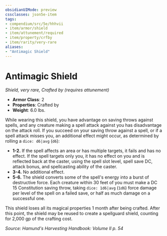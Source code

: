 ```yaml
---
obsidianUIMode: preview
cssclasses: json5e-item
tags:
- compendium/src/5e/hhhvii
- item/armor/shield
- item/attunement/required
- item/property/crfby
- item/rarity/very-rare
aliases: 
- "Antimagic Shield"
---
```

# Antimagic Shield
*Shield, very rare, Crafted by (requires attunement)*  

- **Armor Class**: 2
- **Properties**: Crafted by
- **Weight**: 6.0 lbs.

While wearing this shield, you have advantage on saving throws against spells, and any creature making a spell attack against you has disadvantage on the attack roll. If you succeed on your saving throw against a spell, or if a spell attack misses you, an additional effect might occur, as determined by rolling a `dice: d6|avg` (`d6`):

- **1-2.** If the spell affects an area or has multiple targets, it fails and has no effect. If the spell targets only you, it has no effect on you and is reflected back at the caster, using the spell slot level, spell save DC, attack bonus, and spellcasting ability of the caster.  
- **3-4.** No additional effect.  
- **5-6.** The shield converts some of the spell's energy into a burst of destructive force. Each creature within 30 feet of you must make a DC 15 Constitution saving throw, taking `dice: 1d6|avg` (`1d6`) force damage per level of the spell on a failed save, or half as much damage on a successful one.  

This shield loses all its magical properties 1 month after being crafted. After this point, the shield may be reused to create a spellguard shield, counting for 2,000 gp of the crafting cost.

*Source: Hamund's Harvesting Handbook: Volume II p. 54*